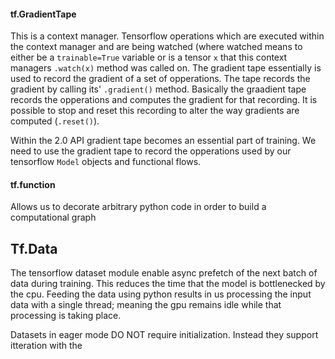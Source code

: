 #### tf.GradientTape
This is a context manager. Tensorflow operations which are executed within the
context manager and are being watched (where watched means to either be a 
`trainable=True` variable or is a tensor `x` that this context managers 
`.watch(x)` method was called on. The gradient tape essentially is used to 
record the gradient of a set of opperations. The tape records the gradient
by calling its' `.gradient()` method. Basically the graadient tape records the
opperations and computes the gradient for that recording. It is possible to 
stop and reset this recording to alter the way gradients are computed 
(`.reset()`). 

Within the 2.0 API gradient tape becomes an essential part 
of training. We need to use the gradient tape to record the
opperations used by our tensorflow `Model` objects and 
functional flows.

#### tf.function
Allows us to decorate arbitrary python code in order to build a computational graph


## Tf.Data

The tensorflow dataset module enable async prefetch of the next batch of
data during training. This reduces the time that the model is bottlenecked
by the cpu. Feeding the data using python results in us processing the 
input data with a single thread; meaning the gpu remains idle while that
processing is taking place. 

Datasets in eager mode DO NOT require initialization. Instead they support
itteration with the 